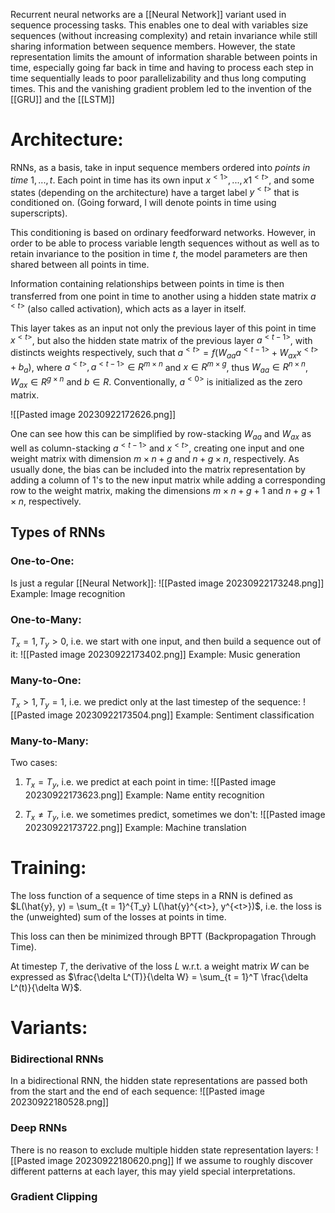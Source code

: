 Recurrent neural networks are a [[Neural Network]] variant used in sequence processing tasks. This enables one to deal with variables size sequences (without increasing complexity) and retain invariance while still sharing information between sequence members. 
However, the state representation limits the amount of information sharable between points in time, especially going far back in time and having to process each step in time sequentially leads to poor parallelizability and thus long computing times.
This and the vanishing gradient problem led to the invention of the [[GRU]] and the [[LSTM]]
# Architecture:
RNNs, as a basis, take in input sequence members ordered into *points in time* $1, ..., t$. Each point in time has its own input $x^{<1>}, ..., x1^{<t>}$, and some states (depending on the architecture) have a target label $y^{<t>}$ that is conditioned on. (Going forward, I will denote points in time using superscripts).

This conditioning is based on ordinary feedforward networks.
However, in order to be able to process variable length sequences without as well as to retain  invariance to the position in time $t$, the model parameters are then shared between all points in time. 

Information containing relationships between points in time is then transferred from one point in time to another using a hidden state matrix $a^{<t>}$ (also called activation), which acts as a layer in itself. 

This layer takes as an input not only the previous layer of this point in time $x^{<t>}$, but also the hidden state matrix of the previous layer $a^{<t - 1>}$, with distincts weights respectively, such that $a^{<t>} = f(W_{aa} a^{<t - 1>} + W_{ax}x^{<t>} + b_a)$, where $a^{<t>}, a^{<t - 1>} \in R^{m \times n}$ and $x \in R^{m \times g}$, thus $W_{aa} \in R^{n \times n}$, $W_{ax} \in R^{g \times n}$ and $b \in R$. Conventionally, $a^{<0>}$ is initialized as the zero matrix.

![[Pasted image 20230922172626.png]]

One can see how this can be simplified by row-stacking $W_{aa}$ and $W_{ax}$ as well as column-stacking $a^{<t-1>}$ and $x^{<t>}$, creating one input and one weight matrix with dimension $m \times n + g$ and $n + g \times n$, respectively.
As usually done, the bias can be included into the matrix representation by adding a column of $1$'s to the new input matrix while adding a corresponding row to the weight matrix, making the dimensions $m \times n + g + 1$ and $n + g + 1 \times n$, respectively. 

## Types of RNNs
### One-to-One:
Is just a regular [[Neural Network]]:
![[Pasted image 20230922173248.png]]
Example: Image recognition
### One-to-Many:
$T_x = 1, T_y > 0$, i.e. we start with one input, and then build a sequence out of it:
![[Pasted image 20230922173402.png]]
Example: Music generation

### Many-to-One:
$T_x > 1, T_y = 1$, i.e. we predict only at the last timestep of the sequence:
![[Pasted image 20230922173504.png]]
Example: Sentiment classification

### Many-to-Many:
Two cases:

1. $T_x = T_y$, i.e. we predict at each point in time:
![[Pasted image 20230922173623.png]]
Example: Name entity recognition

2. $T_x \neq T_y$, i.e. we sometimes predict, sometimes we don't:
![[Pasted image 20230922173722.png]]
Example: Machine translation



# Training:
The loss function of a sequence of time steps in a RNN is defined as
$L(\hat{y}, y) = \sum_{t = 1}^{T_y} L(\hat{y}^{<t>}, y^{<t>})$, i.e. the loss is the (unweighted) sum of the losses at points in time.

This loss can then be minimized through BPTT (Backpropagation Through Time). 

At timestep $T$, the derivative of the loss $L$ w.r.t. a weight matrix $W$ can be expressed as $\frac{\delta L^(T)}{\delta W} = \sum_{t = 1}^T \frac{\delta L^(t)}{\delta W}$.



# Variants:

### Bidirectional RNNs
In a bidirectional RNN, the hidden state representations are passed both from the start and the end of each sequence:
![[Pasted image 20230922180528.png]]

### Deep RNNs
There is no reason to exclude multiple hidden state representation layers:
![[Pasted image 20230922180620.png]]
If we assume to roughly discover different patterns at each layer, this may yield special interpretations.

### Gradient Clipping

